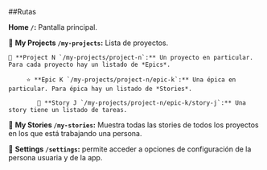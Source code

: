 ##Rutas

**Home `/`:** Pantalla principal.

📁 **My Projects `/my-projects`:** Lista de proyectos.

    📒 **Project N `/my-projects/project-n`:** Un proyecto en particular. Para cada proyecto hay un listado de *Epics*.

         ⭐ **Epic K `/my-projects/project-n/epic-k`:** Una épica en particular. Para épica hay un listado de *Stories*.

            💬 **Story J `/my-projects/project-n/epic-k/story-j`:** Una story tiene un listado de tareas.

📂 **My Stories `/my-stories`:** Muestra todas las stories de todos los proyectos en los que está trabajando una persona.

👤 **Settings `/settings`:** permite acceder a opciones de configuración de la persona usuaria y de la app.

